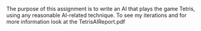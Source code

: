 The purpose of this assignment is to write an AI that plays the game Tetris, using any reasonable AI-related technique. To see my iterations and for more information look at the TetrisAIReport.pdf